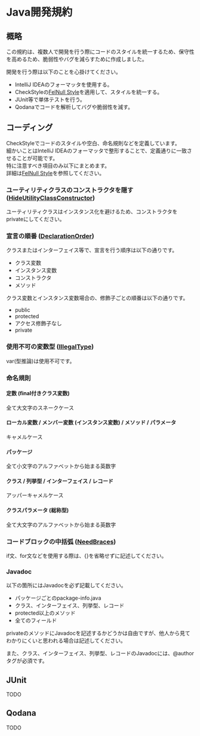 # Java開発規約

## 概略

この規約は、複数人で開発を行う際にコードのスタイルを統一するため、保守性を高めるため、脆弱性やバグを減らすために作成しました。

開発を行う際は以下のことを心掛けてください。

- IntelliJ IDEAのフォーマッタを使用する。
- CheckStyleの[FelNull Style](./felnull_checks.xml)を適用して、スタイルを統一する。
- JUnit等で単体テストを行う。
- Qodanaでコードを解析してバグや脆弱性を減す。

## コーディング

CheckStyleでコードのスタイルや空白、命名規則などを定義しています。  
細かいことはIntelliJ IDEAのフォーマッタで整形することで、定義通りに一致させることが可能です。  
特に注意すべき項目のみ以下にまとめます。  
詳細は[FelNull Style](./felnull_checks.xml)を参照してください。

### ユーティリティクラスのコンストラクタを隠す ([HideUtilityClassConstructor](https://checkstyle.sourceforge.io/checks/design/hideutilityclassconstructor.html#HideUtilityClassConstructor))

ユーティリティクラスはインスタンス化を避けるため、コンストラクタをprivateにしてください。

### 宣言の順番 ([DeclarationOrder](https://checkstyle.org/checks/coding/declarationorder.html#DeclarationOrder))

クラスまたはインターフェイス等で、宣言を行う順序は以下の通りです。

- クラス変数
- インスタンス変数
- コンストラクタ
- メソッド

クラス変数とインスタンス変数場合の、修飾子ごとの順番は以下の通りです。

- public
- protected
- アクセス修飾子なし
- private

### 使用不可の変数型 ([IllegalType](https://checkstyle.org/checks/coding/illegaltype.html#IllegalType))

var(型推論)は使用不可です。

### 命名規則

#### 定数 (final付きクラス変数)

全て大文字のスネークケース

#### ローカル変数 / メンバー変数 (インスタンス変数) / メソッド / パラメータ

キャメルケース

#### パッケージ

全て小文字のアルファベットから始まる英数字

#### クラス / 列挙型 / インターフェイス / レコード

アッパーキャメルケース

#### クラスパラメータ (総称型)

全て大文字のアルファベットから始まる英数字

### コードブロックの中括弧 ([NeedBraces](https://checkstyle.org/checks/blocks/needbraces.html#NeedBraces))

if文、for文などを使用する際は、{}を省略せずに記述してください。

### Javadoc

以下の箇所にはJavadocを必ず記載してください。

- パッケージごとのpackage-info.java
- クラス、インターフェイス、列挙型、レコード
- protected以上のメソッド
- 全てのフィールド

privateのメソッドにJavadocを記述するかどうかは自由ですが、他人から見てわかりにくいと思われる場合は記述してください。

また、クラス、インターフェイス、列挙型、レコードのJavadocには、@authorタグが必須です。

## JUnit

TODO

## Qodana

TODO